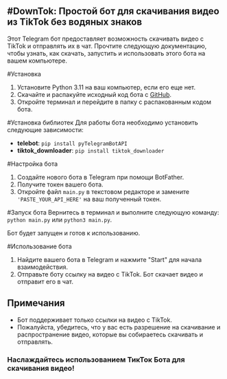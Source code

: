 ## #DownTok: Простой бот для скачивания видео из TikTok без водяных знаков

Этот Telegram бот предоставляет возможность скачивать видео с TikTok и отправлять их в чат. Прочтите следующую документацию, чтобы узнать, как скачать, запустить и использовать этого бота на вашем компьютере.

#Установка
1. Установите Python 3.11 на ваш компьютер, если его еще нет.
2. Скачайте и распакуйте исходный код бота с [GitHub](https://github.com/a4i4qwerty/downtok-telegram-bot.git).
3. Откройте терминал и перейдите в папку с распакованным кодом бота.

#Установка библиотек
Для работы бота необходимо установить следующие зависимости:

* **telebot**: `pip install pyTelegramBotAPI`
* **tiktok_downloader**: `pip install tiktok_downloader`

#Настройка бота
1. Создайте нового бота в Telegram при помощи BotFather.
2. Получите токен вашего бота.
3. Откройте файл `main.py` в текстовом редакторе и замените `'PASTE_YOUR_API_HERE'` на ваш полученный токен.

#Запуск бота
Вернитесь в терминал и выполните следующую команду: `python main.py` или `python3 main.py`.

Бот будет запущен и готов к использованию.

#Использование бота

1. Найдите вашего бота в Telegram и нажмите "Start" для начала взаимодействия.
2. Отправьте боту ссылку на видео с TikTok.
Бот скачает видео и отправит его в чат.

## Примечания
* Бот поддерживает только ссылки на видео с TikTok.
* Пожалуйста, убедитесь, что у вас есть разрешение на скачивание и распространение видео, которые вы собираетесь скачивать и отправлять.

### Наслаждайтесь использованием ТикТок Бота для скачивания видео!
